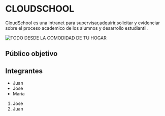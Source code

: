 # CLOUDSCHOOL 

CloudSchool es una intranet para supervisar,adquirir,solicitar y evidenciar sobre el proceso academico de los alumnos y desarrollo estudiantil.

![TODO DESDE LA COMODIDAD DE TU HOGAR](https://s-media-cache-ak0.pinimg.com/736x/a5/68/1c/a5681c8c92d3e4879838b20758889e59.jpg "TODO DESDE LA COMODIDAD DE TU HOGAR") 

## Público objetivo



## Integrantes

* Juan
* Jose
* Maria

1. Jose
2. Juan
